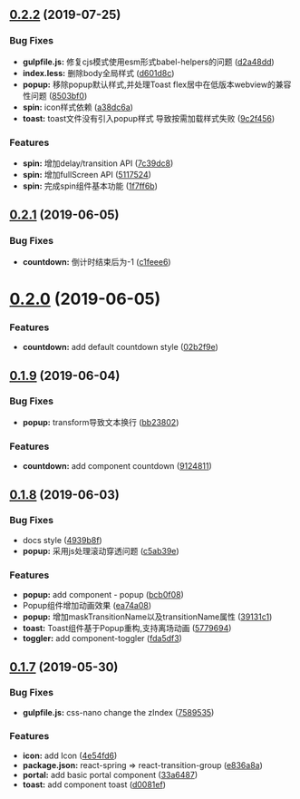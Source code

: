## [0.2.2](https://github.com/worldzhao/dora-ui/compare/v0.2.1...v0.2.2) (2019-07-25)


### Bug Fixes

* **gulpfile.js:** 修复cjs模式使用esm形式babel-helpers的问题 ([d2a48dd](https://github.com/worldzhao/dora-ui/commit/d2a48dd))
* **index.less:** 删除body全局样式 ([d601d8c](https://github.com/worldzhao/dora-ui/commit/d601d8c))
* **popup:** 移除popup默认样式,并处理Toast flex居中在低版本webview的兼容性问题 ([8503bf0](https://github.com/worldzhao/dora-ui/commit/8503bf0))
* **spin:** icon样式依赖 ([a38dc6a](https://github.com/worldzhao/dora-ui/commit/a38dc6a))
* **toast:** toast文件没有引入popup样式 导致按需加载样式失败 ([9c2f456](https://github.com/worldzhao/dora-ui/commit/9c2f456))


### Features

* **spin:** 增加delay/transition API ([7c39dc8](https://github.com/worldzhao/dora-ui/commit/7c39dc8))
* **spin:** 增加fullScreen API ([5117524](https://github.com/worldzhao/dora-ui/commit/5117524))
* **spin:** 完成spin组件基本功能 ([1f7ff6b](https://github.com/worldzhao/dora-ui/commit/1f7ff6b))



## [0.2.1](https://github.com/worldzhao/dora-ui/compare/v0.2.0...v0.2.1) (2019-06-05)


### Bug Fixes

* **countdown:** 倒计时结束后为-1 ([c1feee6](https://github.com/worldzhao/dora-ui/commit/c1feee6))



# [0.2.0](https://github.com/worldzhao/dora-ui/compare/v0.1.9...v0.2.0) (2019-06-05)


### Features

* **countdown:** add default countdown style ([02b2f9e](https://github.com/worldzhao/dora-ui/commit/02b2f9e))



## [0.1.9](https://github.com/worldzhao/dora-ui/compare/v0.1.8...v0.1.9) (2019-06-04)


### Bug Fixes

* **popup:** transform导致文本换行 ([bb23802](https://github.com/worldzhao/dora-ui/commit/bb23802))


### Features

* **countdown:** add component countdown ([9124811](https://github.com/worldzhao/dora-ui/commit/9124811))



## [0.1.8](https://github.com/worldzhao/dora-ui/compare/v0.1.7...v0.1.8) (2019-06-03)


### Bug Fixes

* docs style ([4939b8f](https://github.com/worldzhao/dora-ui/commit/4939b8f))
* **popup:** 采用js处理滚动穿透问题 ([c5ab39e](https://github.com/worldzhao/dora-ui/commit/c5ab39e))


### Features

* **popup:** add component - popup ([bcb0f08](https://github.com/worldzhao/dora-ui/commit/bcb0f08))
* Popup组件增加动画效果 ([ea74a08](https://github.com/worldzhao/dora-ui/commit/ea74a08))
* **popup:** 增加maskTransitionName以及transitionName属性 ([39131c1](https://github.com/worldzhao/dora-ui/commit/39131c1))
* **toast:** Toast组件基于Popup重构,支持离场动画 ([5779694](https://github.com/worldzhao/dora-ui/commit/5779694))
* **toggler:** add component-toggler ([fda5df3](https://github.com/worldzhao/dora-ui/commit/fda5df3))



## [0.1.7](https://github.com/worldzhao/dora-ui/compare/4e54fd6...v0.1.7) (2019-05-30)


### Bug Fixes

* **gulpfile.js:** css-nano change the zIndex ([7589535](https://github.com/worldzhao/dora-ui/commit/7589535))


### Features

* **icon:** add Icon ([4e54fd6](https://github.com/worldzhao/dora-ui/commit/4e54fd6))
* **package.json:** react-spring => react-transition-group ([e836a8a](https://github.com/worldzhao/dora-ui/commit/e836a8a))
* **portal:** add basic portal component ([33a6487](https://github.com/worldzhao/dora-ui/commit/33a6487))
* **toast:** add component toast ([d0081ef](https://github.com/worldzhao/dora-ui/commit/d0081ef))



